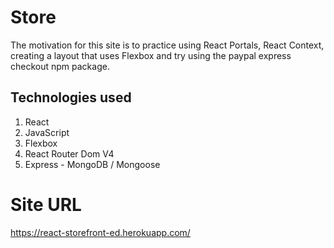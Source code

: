 # Store

The motivation for this site is to practice using React Portals, React Context, creating a layout that uses Flexbox and try using the paypal express checkout npm package.

## Technologies used

1. React
2. JavaScript
3. Flexbox
4. React Router Dom V4
5. Express - MongoDB / Mongoose

# Site URL

https://react-storefront-ed.herokuapp.com/
